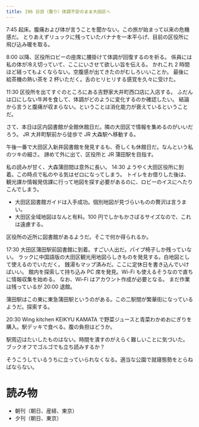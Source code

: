 ```yaml
---
title: 196 日目（曇り）体調不安のまま大田区へ
---
```


7:45 起床。腹痛および体が言うことを聞かない。この旅が始まって以来の危機感だ。
とりあえずリュックに残っていたバナナを一本平らげ、目前の区役所に飛び込み暖を取る。

8:00 以降、区役所ロビーの座席に腰掛けて体調が回復するのを祈る。
係員には私の体が冷え切っていて、ここにいさせて欲しい旨を伝える。
かれこれ 2 時間ほど経ってもよくならない。空腹感が出てきたのがむしろいいことか。
最後に給茶機の熱い茶を 2 杯いただく。舌のヒリヒリする感覚を久々に受けた。

11:30 区役所を出てすぐのところにある吉野家大井町西口店に入店する。
ふだんは口にしない牛丼を食して、体調がどのように変化するのか確認したい。
結論から言うと腹痛が収まらない。ということは消化能力が衰えているということだ。

さて、本日は区内図書館が全館休館日だ。隣の大田区で情報を集めるのがいいだろう。
JR 大井町駅前から徒歩で JR 大森駅へ移動する。

午後一番で大田区入新井図書館を発見するも、奇しくも休館日だ。なんという私のツキの細さ。
諦めて外に出て、区役所と JR 蒲田駅を目指す。

私の読みが甘く、大森蒲田間は意外に長い。
14:30 ようやく大田区役所に到着。この時点で私のやる気はゼロになってしまう。
トイレをお借りした後は、観光課か情報発信課に行って地図を探す必要があるのに、ロビーのイスにへたりこんでしまう。

* 大田区図書館ガイドは入手成功。個別地図が見づらいものの贅沢は言うまい。
* 大田区全域地図はなんと有料。100 円でしかもかさばるサイズなので、これは遠慮する。

区役所の近所に図書館があるようだ。そこで何か得られるか。

17:30 大田区蒲田駅前図書館に到着。すごい人出だ。パイプ椅子しか残っていない。
ラックに中国語版の大田区観光用地図らしきものを発見する。白地図として使えるのでいただく。
銭湯もマップ済みだ。ここに定休日を書き込んでいけばいい。
館内を探索して持ち込み PC 席を発見。Wi-Fi も使えるそうなので直ちに情報収集を始める。
なお、Wi-Fi はアカウント作成が必要となる。
まだ作業は残っているが 20:00 退館。

蒲田駅はこの東に東急蒲田駅というのがある。この二駅間が繁華街になっているようだ。探索する。

20:30 Wing kitchen KEIKYU KAMATA で野菜ジュースと青菜わかめおにぎりを購入。駅デッキで食べる。腹の負担はどうか。

駅周辺はたいしたものはない。時間を潰すのがえらく難しいことに気づいた。
ブックオフでゴルゴでも立ち読みするか？

そうこうしているうちに立っていられなくなる。適当な公園で就寝態勢をとらねばならない。

# 読み物

* 朝刊（朝日、産経、東京）
* 夕刊（朝日、東京）
